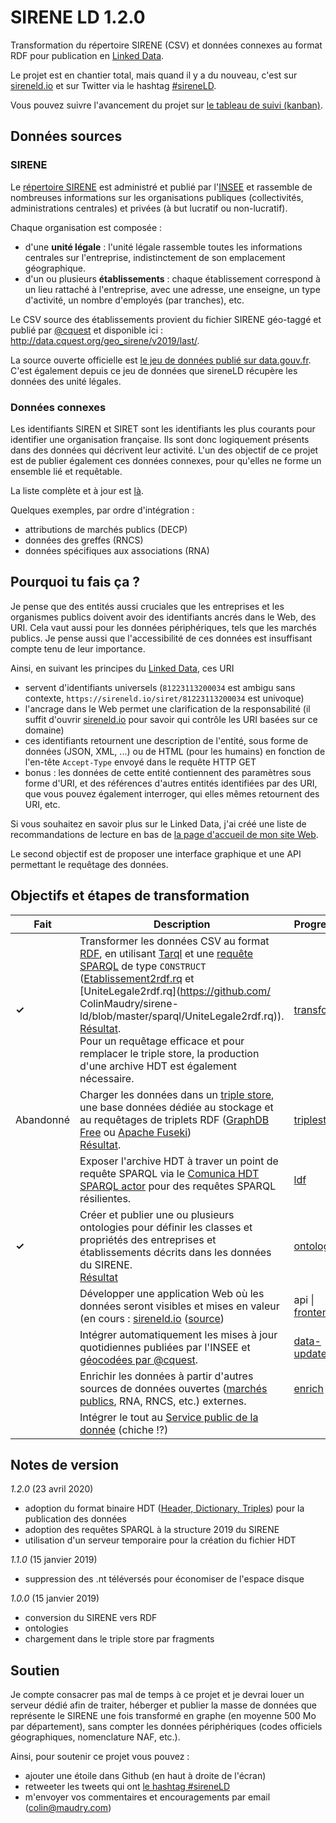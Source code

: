# SIRENE LD 1.2.0

Transformation du répertoire SIRENE (CSV) et données connexes au format RDF pour publication en [Linked Data](https://fr.wikipedia.org/wiki/Web_des_donn%C3%A9es#Principes).

Le projet est en chantier total, mais quand il y a du nouveau, c'est sur [sireneld.io](https://sireneld.io) et sur Twitter via le hashtag [#sireneLD](https://twitter.com/hashtag/sireneld).

Vous pouvez suivre l'avancement du projet sur [le tableau de suivi (kanban)](https://github.com/users/ColinMaudry/projects/1).

## Données sources

### SIRENE

Le [répertoire SIRENE](http://www.sirene.fr/sirene/public/static/contenu-base-sirene) est administré et publié par l'[INSEE](https://www.insee.fr) et rassemble de nombreuses informations sur les organisations publiques (collectivités, administrations centrales) et privées (à but lucratif ou non-lucratif).

Chaque organisation est composée :

- d'une **unité légale** : l'unité légale rassemble toutes les informations centrales sur l'entreprise, indistinctement de son emplacement géographique.
- d'un ou plusieurs **établissements** : chaque établissement correspond à un lieu rattaché à l'entreprise, avec une adresse, une enseigne, un type d'activité, un nombre d'employés (par tranches), etc.

Le CSV source des établissements provient du fichier SIRENE géo-taggé et publié par [@cquest](https://github.com/cquest) et disponible ici : http://data.cquest.org/geo_sirene/v2019/last/.

La source ouverte officielle est [le jeu de données publié sur data.gouv.fr](https://www.data.gouv.fr/fr/datasets/base-sirene-des-entreprises-et-de-leurs-etablissements-siren-siret/). C'est également depuis ce jeu de données que sireneLD récupère les données des unité légales.

### Données connexes

Les identifiants SIREN et SIRET sont les identifiants les plus courants pour identifier une organisation française. Ils sont donc logiquement présents dans des données qui décrivent leur activité. L'un des objectif de ce projet est de publier également ces données connexes, pour qu'elles ne forme un ensemble lié et requêtable.

La liste complète et à jour est [là](https://github.com/ColinMaudry/sirene-ld/issues?q=is%3Aopen+is%3Aissue+label%3Aenrich).

Quelques exemples, par ordre d'intégration :

- attributions de marchés publics (DECP)
- données des greffes (RNCS)
- données spécifiques aux associations (RNA)

## Pourquoi tu fais ça ?

Je pense que des entités aussi cruciales que les entreprises et les organismes publics doivent avoir des identifiants ancrés dans le Web, des URI. Cela vaut aussi pour les données périphériques, tels que les marchés publics. Je pense aussi que l'accessibilité de ces données est insuffisant compte tenu de leur importance.

Ainsi, en suivant les principes du [Linked Data](https://fr.wikipedia.org/wiki/Web_des_donn%C3%A9es#Principes), ces URI

- servent d'identifiants universels (`81223113200034` est ambigu sans contexte, `https://sireneld.io/siret/81223113200034` est univoque)
- l'ancrage dans le Web permet une clarification de la responsabilité (il suffit d'ouvrir [sireneld.io](https://sireneld.io) pour savoir qui contrôle les URI basées sur ce domaine)
- ces identifiants retournent une description de l'entité, sous forme de données (JSON, XML, ...) ou de HTML (pour les humains) en fonction de l'en-tête `Accept-Type` envoyé dans le requête HTTP GET
- bonus : les données de cette entité contiennent des paramètres sous forme d'URI, et des références d'autres entités identifiées par des URI, que vous pouvez également interroger, qui elles mêmes retournent des URI, etc.

Si vous souhaitez en savoir plus sur le Linked Data, j'ai créé une liste de recommandations de lecture en bas de [la page d'accueil de mon site Web](https://colin.maudry.fr).

Le second objectif est de proposer une interface graphique et une API permettant le requêtage des données.

## Objectifs et étapes de transformation

| Fait  | Description                                                                                                                                                                                                                                                                                                                                                                                                                                               | Progression                                                                                                                        |
| ----- | --------------------------------------------------------------------------------------------------------------------------------------------------------------------------------------------------------------------------------------------------------------------------------------------------------------------------------------------------------------------------------------------------------------------------------------------------------- | ---------------------------------------------------------------------------------------------------------------------------------- |
| **✓** | Transformer les données CSV au format [RDF](https://fr.wikipedia.org/wiki/Resource_Description_Framework), en utilisant [Tarql](https://github.com/tarql/tarql) et une [requête SPARQL](https://fr.wikipedia.org/wiki/SPARQL) de type `CONSTRUCT` ([Etablissement2rdf.rq](https://github.com/ColinMaudry/sirene-ld/blob/master/sparql/Etablissement2rdf.rq) et [UniteLegale2rdf.rq](https://github.com/ ColinMaudry/sirene-ld/blob/master/sparql/UniteLegale2rdf.rq)).<br/>[Résultat](https://github.com/ColinMaudry/sirene-ld/tree/master/echantillons).<br/>Pour un requêtage efficace et pour remplacer le triple store, la production d'une archive HDT est également nécessaire.| [transform](https://github.com/ColinMaudry/sirene-ld/labels/transform)                                                             |
| Abandonné | Charger les données dans un [triple store](https://fr.wikipedia.org/wiki/Triplestore), une base données dédiée au stockage et au requêtages de triplets RDF ([GraphDB Free](https://ontotext.com/products/graphdb/editions/) ou [Apache Fuseki](http://jena.apache.org/documentation/fuseki2/))<br/>[Résultat](https://sireneld.io/presentation#sparql).                                                                                                                                                          | [triplestore](https://github.com/ColinMaudry/sirene-ld/labels/triplestore)                                                         |
|    | Exposer l'archive HDT à traver un point de requête SPARQL via le [Comunica HDT SPARQL actor](https://github.com/comunica/comunica-actor-init-sparql-hdt#usage-as-a-sparql-endpoint) pour des requêtes SPARQL résilientes.                                                | [ldf](https://github.com/ColinMaudry/sirene-ld/labels/ldf)
| **✓** | Créer et publier une ou plusieurs ontologies pour définir les classes et propriétés des entreprises et établissements décrits dans les données du SIRENE.<br/>[Résultat](https://github.com/ColinMaudry/sirene-ld/tree/master/ontologies)                                                                                                                                                                                                                  | [ontology](https://github.com/ColinMaudry/sirene-ld/labels/ontology)                                                               |
|       | Développer une application Web où les données seront visibles et mises en valeur (en cours : [sireneld.io](https://sireneld.io) ([source](https://github.com/colinMaudry/sirene-ld-web))                                                                                                                                                                 | api \| [frontend](https://github.com/ColinMaudry/sirene-ld-web/issues) |
|       | Intégrer automatiquement les mises à jour quotidiennes publiées par l'INSEE et [géocodées par @cquest](http://data.cquest.org/geo_sirene/quotidien/).                                                                                                                                                                                                                                                                                                     | [data-update](https://github.com/ColinMaudry/sirene-ld/labels/data-update)                                                         |
|       | Enrichir les données à partir d'autres sources de données ouvertes ([marchés publics](https://www.data.gouv.fr/fr/datasets/5cd57bf68b4c4179299eb0e9/), RNA, RNCS, etc.) externes.                                                                                                                                                                                                                                                                                                                                         | [enrich](https://github.com/ColinMaudry/sirene-ld/labels/enrich)                                                                   |
|       | Intégrer le tout au [Service public de la donnée](https://www.data.gouv.fr/fr/reference) (chiche !?)                                                                                                                                                                                                                                                                                                                                                      |                                                                                                                                    |

## Notes de version

*1.2.0* (23 avril 2020)

- adoption du format binaire HDT ([Header, Dictionary, Triples](http://www.rdfhdt.org/what-is-hdt/)) pour la publication des données
- adoption des requêtes SPARQL à la structure 2019 du SIRENE
- utilisation d'un serveur temporaire pour la création du fichier HDT

*1.1.0* (15 janvier 2019)

- suppression des .nt téléversés pour économiser de l'espace disque

*1.0.0* (15 janvier 2019)

- conversion du SIRENE vers RDF
- ontologies
- chargement dans le triple store par fragments

## Soutien

Je compte consacrer pas mal de temps à ce projet et je devrai louer un serveur dédié afin de traiter, héberger et publier la masse de données que représente le SIRENE une fois transformé en graphe (en moyenne 500 Mo par département), sans compter les données périphériques (codes officiels géographiques, nomenclature NAF, etc.).

Ainsi, pour soutenir ce projet vous pouvez :

- ajouter une étoile dans Github (en haut à droite de l'écran)
- retweeter les tweets qui ont [le hashtag #sireneLD](https://twitter.com/hashtag/sireneLD?f=tweets)
- m'envoyer vos commentaires et encouragements par email ([colin@maudry.com](mailto:colin@maudry.com))
